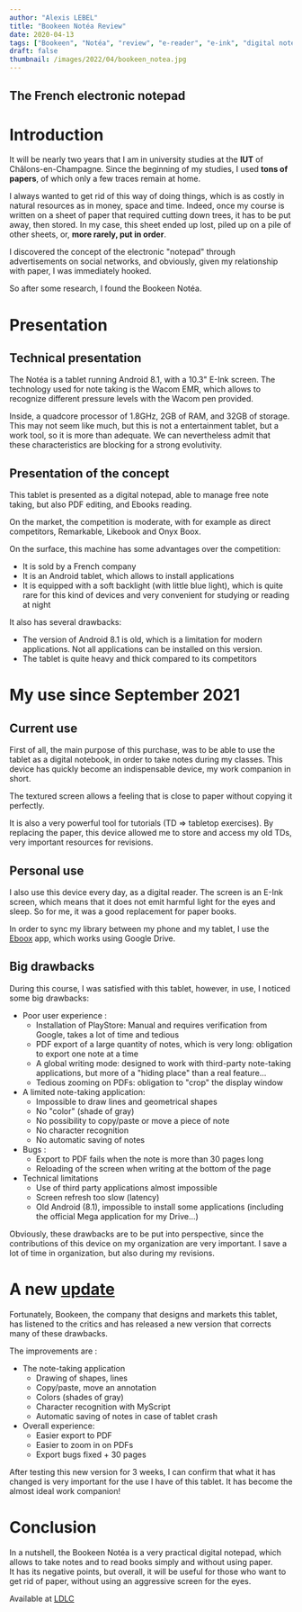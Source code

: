 ```yaml
---
author: "Alexis LEBEL"
title: "Bookeen Notéa Review"
date: 2020-04-13
tags: ["Bookeen", "Notéa", "review", "e-reader", "e-ink", "digital notebook"]
draft: false
thumbnail: /images/2022/04/bookeen_notea.jpg
---
```


The French electronic notepad 
---

# Introduction

It will be nearly two years that I am in university studies at the **IUT** of Châlons-en-Champagne. Since the beginning of my studies, I used **tons of papers**, of which only a few traces remain at home. 

I always wanted to get rid of this way of doing things, which is as costly in natural resources as in money, space and time. Indeed, once my course is written on a sheet of paper that required cutting down trees, it has to be put away, then stored. In my case, this sheet ended up lost, piled up on a pile of other sheets, or, **more rarely, put in order**.

I discovered the concept of the electronic "notepad" through advertisements on social networks, and obviously, given my relationship with paper, I was immediately hooked.

So after some research, I found the Bookeen Notéa.

# Presentation

## Technical presentation

The Notéa is a tablet running Android 8.1, with a 10.3" E-Ink screen. The technology used for note taking is the Wacom EMR, which allows to recognize different pressure levels with the Wacom pen provided.

Inside, a quadcore processor of 1.8GHz, 2GB of RAM, and 32GB of storage. This may not seem like much, but this is not a entertainment tablet, but a work tool, so it is more than adequate. We can nevertheless admit that these characteristics are blocking for a strong evolutivity.

## Presentation of the concept

This tablet is presented as a digital notepad, able to manage free note taking, but also PDF editing, and Ebooks reading.

On the market, the competition is moderate, with for example as direct competitors, Remarkable, Likebook and Onyx Boox.

On the surface, this machine has some advantages over the competition:

- It is sold by a French company
- It is an Android tablet, which allows to install applications
- It is equipped with a soft backlight (with little blue light), which is quite rare for this kind of devices and very convenient for studying or reading at night

It also has several drawbacks:

- The version of Android 8.1 is old, which is a limitation for modern applications. Not all applications can be installed on this version.
- The tablet is quite heavy and thick compared to its competitors

# My use since September 2021

## Current use

First of all, the main purpose of this purchase, was to be able to use the tablet as a digital notebook, in order to take notes during my classes. This device has quickly become an indispensable device, my work companion in short. 

The textured screen allows a feeling that is close to paper without copying it perfectly.

It is also a very powerful tool for tutorials (TD => tabletop exercises). By replacing the paper, this device allowed me to store and access my old TDs, very important resources for revisions.

## Personal use

I also use this device every day, as a digital reader. The screen is an E-Ink screen, which means that it does not emit harmful light for the eyes and sleep. So for me, it was a good replacement for paper books. 

In order to sync my library between my phone and my tablet, I use the [Eboox](https://eboox.ru/) app, which works using Google Drive.

## Big drawbacks

During this course, I was satisfied with this tablet, however, in use, I noticed some big drawbacks:

- Poor user experience : 
    - Installation of PlayStore: Manual and requires verification from Google, takes a lot of time and tedious
    - PDF export of a large quantity of notes, which is very long: obligation to export one note at a time
    - A global writing mode: designed to work with third-party note-taking applications, but more of a "hiding place" than a real feature...
    - Tedious zooming on PDFs: obligation to "crop" the display window
- A limited note-taking application:
    - Impossible to draw lines and geometrical shapes
    - No "color" (shade of gray)
    - No possibility to copy/paste or move a piece of note
    - No character recognition
    - No automatic saving of notes
- Bugs :
    - Export to PDF fails when the note is more than 30 pages long
    - Reloading of the screen when writing at the bottom of the page
- Technical limitations
    - Use of third party applications almost impossible
    - Screen refresh too slow (latency)
    - Old Android (8.1), impossible to install some applications (including the official Mega application for my Drive...)

Obviously, these drawbacks are to be put into perspective, since the contributions of this device on my organization are very important. I save a lot of time in organization, but also during my revisions.

# A new [update](https://blog.bookeen.fr/2022/02/28/notea-mise-a-jour-3/)

Fortunately, Bookeen, the company that designs and markets this tablet, has listened to the critics and has released a new version that corrects many of these drawbacks.

The improvements are :
- The note-taking application
	- Drawing of shapes, lines
	- Copy/paste, move an annotation
	- Colors (shades of gray)
	- Character recognition with MyScript
	- Automatic saving of notes in case of tablet crash
- Overall experience:
	- Easier export to PDF
	- Easier to zoom in on PDFs
	- Export bugs fixed + 30 pages

After testing this new version for 3 weeks, I can confirm that what it has changed is very important for the use I have of this tablet. It has become the almost ideal work companion!

# Conclusion

In a nutshell, the Bookeen Notéa is a very practical digital notepad, which allows to take notes and to read books simply and without using paper. \
It has its negative points, but overall, it will be useful for those who want to get rid of paper, without using an aggressive screen for the eyes.

Available at [LDLC](https://www.ldlc.com/fiche/PB00463513.html)
